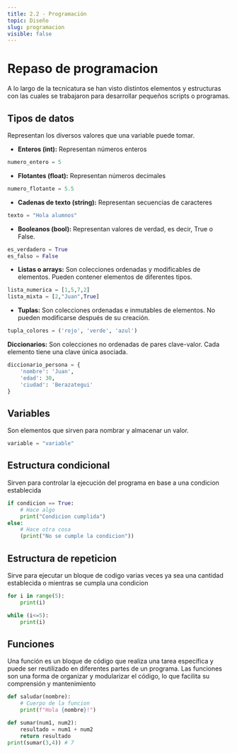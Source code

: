 ```yaml
---
title: 2.2 - Programación
topic: Diseño
slug: programacion
visible: false
---
```


# Repaso de programacion

A lo largo de la tecnicatura se han visto distintos elementos y estructuras con las cuales se trabajaron para desarrollar pequeños scripts o programas.

## Tipos de datos

Representan los diversos valores que una variable puede tomar.

- **Enteros (int):** Representan números enteros

```py
numero_entero = 5
```

- **Flotantes (float):** Representan números decimales

```py
numero_flotante = 5.5
```

- **Cadenas de texto (string):** Representan secuencias de caracteres

```py
texto = "Hola alumnos"
```

- **Booleanos (bool):** Representan valores de verdad, es decir, True o False.

```py
es_verdadero = True
es_falso = False
```

- **Listas o arrays:** Son colecciones ordenadas y modificables de elementos. Pueden contener elementos de diferentes tipos.

```py
lista_numerica = [1,5,7,2]
lista_mixta = [2,"Juan",True]
```

- **Tuplas:** Son colecciones ordenadas e inmutables de elementos. No pueden modificarse después de su creación.

```py
tupla_colores = ('rojo', 'verde', 'azul')
```

**Diccionarios:** Son colecciones no ordenadas de pares clave-valor. Cada elemento tiene una clave única asociada.

```py
diccionario_persona = {
    'nombre': 'Juan',
    'edad': 30,
    'ciudad': 'Berazategui'
}
```

## Variables

Son elementos que sirven para nombrar y almacenar un valor.

```py
variable = "variable"
```

## Estructura condicional

Sirven para controlar la ejecución del programa en base a una condicion establecida

```py
if condicion == True:
    # Hace algo
    print("Condicion cumplida")
else:
    # Hace otra cosa
    (print("No se cumple la condicion"))
```

## Estructura de repeticion

Sirve para ejecutar un bloque de codigo varias veces ya sea una cantidad establecida o mientras se cumpla una condicion

```py
for i in range(5):
    print(i)

while (i<=5):
    print(i)
```

## Funciones

Una función es un bloque de código que realiza una tarea específica y puede ser reutilizado en diferentes partes de un programa. Las funciones son una forma de organizar y modularizar el código, lo que facilita su comprensión y mantenimiento

```py
def saludar(nombre):
    # Cuerpo de la funcion
    print(f"Hola {nombre}!")

def sumar(num1, num2):
    resultado = num1 + num2
    return resultado
print(sumar(3,4)) # 7
```
